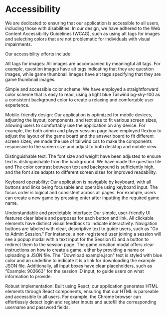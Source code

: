 # Accessibility

We are dedicated to ensuring that our application is accessible to all users, including those with disabilities. In our design, we have adhered to the Web Content Accessibility Guidelines (WCAG), such as using alt tags for images and selecting colors that are not problematic for individuals with visual impairments.

Our accessibility efforts include:

Alt tags for images: All images are accompanied by meaningful alt tags. For example, question images have alt tags indicating that they are question images, while game thumbnail images have alt tags specifying that they are game thumbnail images.

Simple and accessible color scheme: We have employed a straightforward color scheme that is easy to read, using a light blue Tailwind bg-sky-100 as a consistent background color to create a relaxing and comfortable user experience.

Mobile-friendly design: Our application is optimized for mobile devices, adjusting the layout, components, and text size to fit various screen sizes, allowing users to comfortably use the application on any device. For example, the both admin and player session page have employed flexbox to adjust the layout of the game board and the answer board to fit different screen sizes; we made the use of tailwind css to make the components responsive to the screen size and adjust to both desktop and mobile view.

Distinguishable text: The font size and weight have been adjusted to ensure text is distinguishable from the background. We have made the question tile and
The color contrast between text and background is sufficiently high, and the font size adapts to different screen sizes for improved readability.

Keyboard operability: Our application is navigable by keyboard, with all buttons and links being focusable and operable using keyboard input. The focus order is logical and consistent across all pages. For example, users can create a new game by pressing enter after inputting the required game name.

Understandable and predictable interface: Our simple, user-friendly UI features clear labels and purposes for each button and link. All clickable elements have distinct visual feedback to indicate interactivity. Navigation buttons are labeled with clear, descriptive text to guide users, such as "Go to Admin Session." For instance, a non-registered user joining a session will see a popup modal with a text input for the Session ID and a button to redirect them to the session page. The game creation modal offers clear instructions on how to create a game, either by providing a name or uploading a JSON file. The "Download example.json" text is styled with blue color and an underline to indicate it is a link for downloading the example JSON file. Additionally, all input boxes have clear placeholders, such as "Example: 902663" for the session ID input, to guide users on what information to provide.

Robust implementation: Built using React, our application generates HTML elements through React components, ensuring that our HTML is parseable and accessible to all users. For example, the Chrome browser can effortlessly detect login and register inputs and autofill the corresponding username and password fields.
